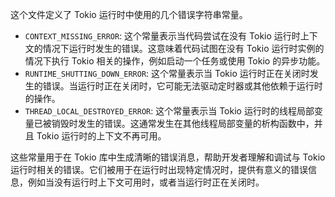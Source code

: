 这个文件定义了 Tokio 运行时中使用的几个错误字符串常量。

*   `CONTEXT_MISSING_ERROR`:  这个常量表示当代码尝试在没有 Tokio 运行时上下文的情况下运行时发生的错误。这意味着代码试图在没有 Tokio 运行时实例的情况下执行 Tokio 相关的操作，例如启动一个任务或使用 Tokio 的异步功能。
*   `RUNTIME_SHUTTING_DOWN_ERROR`:  这个常量表示当 Tokio 运行时正在关闭时发生的错误。当运行时正在关闭时，它可能无法驱动定时器或其他依赖于运行时的操作。
*   `THREAD_LOCAL_DESTROYED_ERROR`:  这个常量表示当 Tokio 运行时的线程局部变量已被销毁时发生的错误。这通常发生在其他线程局部变量的析构函数中，并且 Tokio 运行时的上下文不再可用。

这些常量用于在 Tokio 库中生成清晰的错误消息，帮助开发者理解和调试与 Tokio 运行时相关的错误。它们被用于在运行时出现特定情况时，提供有意义的错误信息，例如当没有运行时上下文可用时，或者当运行时正在关闭时。
